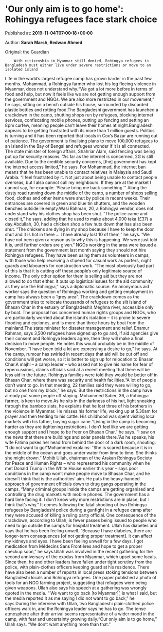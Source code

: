 
# 'Our only aim is to go home': Rohingya refugees face stark choice

Published at: **2019-11-04T07:00:18+00:00**

Author: **Sarah Marsh, Redwan Ahmed**

Original: [the Guardian](https://www.theguardian.com/global-development/2019/nov/04/our-only-aim-is-to-go-home-removal-plans-raise-tensions-in-rohingya-camp)


        With citizenship in Myanmar still denied, Rohingya refugees in Bangladesh must either live under severe restrictions or move to an isolated island
      
Life in the world’s largest refugee camp has grown harder in the past few months. Mohammad, a Rohingya farmer who lost his leg fleeing violence in Myanmar, does not understand why.“We got a lot more before in terms of food and help, but now it feels like we are not getting enough support from the government and NGOs. We are also more restricted in our movement,” he says, sitting on a bench outside his house, surrounded by discarded plastic bottles and rotting food.The Bangladeshi government has launched a crackdown in the camp, shutting shops run by refugees, blocking internet services, confiscating mobile phones, putting up fencing and setting an 8pm curfew, meaning people can’t leave their homes at night.Bangladesh appears to be getting frustrated with its more than 1 million guests. Politics is turning and it has been reported that locals in Cox’s Bazar are running out of patience. The government is finalising plans to move 100,000 refugees to an island in the Bay of Bengal and refugees wonder if it is all connected.
The state minister of foreign affairs, Shahriar Alam, said fencing was being put up for security reasons. “As far as the internet is concerned, 2G is still available. Due to the credible security concerns, [the] government has kept the internet access limited,” he says.
For Mohammad, the internet ban means that he has been unable to contact relatives in Malaysia and Saudi Arabia. “I feel frustrated by it. Not just about being unable to contact people overseas, but I also cannot call my neighbours. If they are at the market I cannot say, for example: ‘Please bring me back something.’”
Along the dusty road running down the middle of the camp, a number of shops selling food, clothes and other items were shut by police in recent weeks. Their entrances are covered in green and blue tin shutters, and the wooden benches outside lie empty.Wasi Rahman, 20, a Rohingya vendor, does not understand why his clothes shop has been shut. “The police came and closed it,” he says, adding that he used to make about 4,000 taka (£37) a day.Abdullah, 30, had a chicken shop a few huts down that has also been shut. “The chickens are dying in my shop because I have to keep the door shut and it is hot in there … I have already lost 10 of them,” he says.
“We have not been given a reason as to why this is happening. We were just told it is, until further orders are given.”
NGOs working in the area were issued a statement from the government last month saying they should not hire Rohingya refugees. They have been using them as volunteers in camps, with those who help receiving a stipend for casual work as porters, night guards and labourers for construction work.
“The most obviously bad part of this is that it is cutting off these people’s only legitimate source of income. The only other option for them is selling aid but they are not allowed to do that either. It puts up logistical issues for the aid community as they use the Rohingya,” says a diplomatic source.
An anonymous aid worker says the question of Rohingya working and getting employment in camp has always been a “grey area”.
The crackdown comes as the government tries to relocate thousands of refugees to the silt island of Bhasan Char in the estuary of Bangladesh’s Meghna river, accessible only by boat.
The proposal has concerned human rights groups and NGOs, who are particularly worried about the island’s isolation – it is prone to severe flooding and cyclones, and is more than three hours by boat from the mainland.The state minister for disaster management and relief, Enamur Rahman, says 3,500 refugees have signed up to go and, if aid agencies give their consent and Rohingya leaders agree, then they will make a final decision to move people. He notes this would probably be in the middle of November. “I have been told a lot are expressing a desire to go,” he says.
At the camp, rumour has swirled in recent days that aid will be cut off and conditions will get worse, so it is better to sign up for relocation to Bhasan Char.A majhi – a camp leader – who asked not to give his name for fear of repercussions, claims officials said at a recent meeting that there will be less aid in the future. Rohingya families were told they would be better off in Bhasan Char, where there was security and health facilities.“A lot of people don’t want to go. In that meeting, 22 families said they were willing to go, but no one from my block,” he says.
But the restrictions in the camp have already put some people off staying. Mohammed Saber, 36, a Rohingya farmer, is keen to move.As he sits in the darkness of his hut, light sneaking through the bamboo slats, he explains that he lost three of his brothers in the violence in Myanmar. He misses his former life, waking up at 5.30am for prayer and then tending to his cattle. His childhood was spent visiting local markets with his father, buying sugar cane.“Living in the camp is becoming harder as they are tightening restrictions. I don’t feel like we are getting enough support and I hope to be freer on Bhasan Char,” he says. “I saw on the news that there are buildings and solar panels there.”As he speaks, his wife Fatima pokes her head from behind the door of a dark room, shouting: “I do not want to go!”Mohammed explains: “She is scared because it is in the middle of the ocean and goes under water from time to time. She thinks she might drown.”
Mohib Ullah, chairman of the Arakan Rohingya Society for Peace and Human Rights – who represented his community when he met Donald Trump in the White House earlier this year – says poor conditions in the camp won’t make people move to Bhasan Char, and he doesn’t think that is the authorities’ aim.
He puts the heavy-handed approach of government officials down to drug gangs operating in the camps. “Many criminal groups inside the camps are getting organised and controlling the drug markets with mobile phones. The government has a hard time facing it. I don’t know why more restrictions are in place, but I think that’s why.”
It comes following the fatal shooting of two Rohingya refugees by Bangladeshi police during a gunfight in a refugee camp after they were accused of killing a ruling party official.
One consequence of the crackdown, according to Ullah, is fewer passes being issued to people who need to go outside the camps for hospital treatment. Ullah has diabetes and says that he has been feeling unwell.
“Because I have diabetes, there are longer-term consequences [of not getting proper treatment]. It can affect my kidneys and eyes. I have been feeling unwell for a few days. I got medication from Médecins Sans Frontières and hope to get a proper checkup soon,” he says.Ullah was involved in the recent gathering for the second anniversary of the exodus from Myanmar, which upset some locals. Since then, he and other leaders have fallen under tight scrutiny from the police, with plain-clothes officers keeping guard at his residence.
There have also been a number of reports in local press stoking tensions between Bangladeshi locals and Rohingya refugees. One paper published a photo of tools for an NGO farming project, suggesting that refugees were being given weapons. Ullah also says his speech at a gathering was wrongly quoted in the media.
“‘We want to go back [to Myanmar]’, is what I said, but the media reported it as me saying I did not want to go back,” he says.During the interview with Ullah, two Bangladeshi plain-clothed police officers walk in, and the Rohingya leader says he has to go. The tense atmosphere after their arrival seems representative of a wider mood in the camp, with fear and uncertainty growing daily.“Our only aim is to go home,” Ullah says. “We don’t want anything more than that.”

